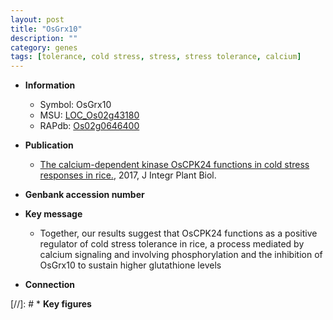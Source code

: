 ```yaml
---
layout: post
title: "OsGrx10"
description: ""
category: genes
tags: [tolerance, cold stress, stress, stress tolerance, calcium]
---
```


* **Information**  
    + Symbol: OsGrx10  
    + MSU: [LOC_Os02g43180](http://rice.plantbiology.msu.edu/cgi-bin/ORF_infopage.cgi?orf=LOC_Os02g43180)  
    + RAPdb: [Os02g0646400](http://rapdb.dna.affrc.go.jp/viewer/gbrowse_details/irgsp1?name=Os02g0646400)  

* **Publication**  
    + [The calcium-dependent kinase OsCPK24 functions in cold stress responses in rice.](http://www.ncbi.nlm.nih.gov/pubmed?term=The+calcium-dependent+kinase+OsCPK24+functions+in+cold+stress+responses+in+rice.%5BTitle%5D), 2017, J Integr Plant Biol.

* **Genbank accession number**  

* **Key message**  
    + Together, our results suggest that OsCPK24 functions as a positive regulator of cold stress tolerance in rice, a process mediated by calcium signaling and involving phosphorylation and the inhibition of OsGrx10 to sustain higher glutathione levels

* **Connection**  

[//]: # * **Key figures**  



